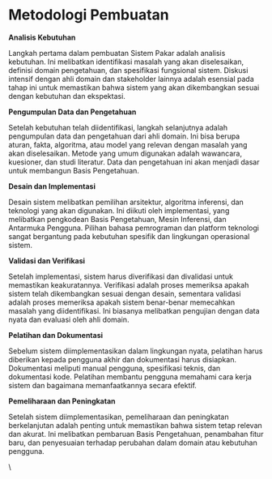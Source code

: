 # Metodologi Pembuatan

**Analisis Kebutuhan**

Langkah pertama dalam pembuatan Sistem Pakar adalah analisis kebutuhan. Ini melibatkan identifikasi masalah yang akan diselesaikan, definisi domain pengetahuan, dan spesifikasi fungsional sistem. Diskusi intensif dengan ahli domain dan stakeholder lainnya adalah esensial pada tahap ini untuk memastikan bahwa sistem yang akan dikembangkan sesuai dengan kebutuhan dan ekspektasi.

**Pengumpulan Data dan Pengetahuan**

Setelah kebutuhan telah diidentifikasi, langkah selanjutnya adalah pengumpulan data dan pengetahuan dari ahli domain. Ini bisa berupa aturan, fakta, algoritma, atau model yang relevan dengan masalah yang akan diselesaikan. Metode yang umum digunakan adalah wawancara, kuesioner, dan studi literatur. Data dan pengetahuan ini akan menjadi dasar untuk membangun Basis Pengetahuan.

**Desain dan Implementasi**

Desain sistem melibatkan pemilihan arsitektur, algoritma inferensi, dan teknologi yang akan digunakan. Ini diikuti oleh implementasi, yang melibatkan pengkodean Basis Pengetahuan, Mesin Inferensi, dan Antarmuka Pengguna. Pilihan bahasa pemrograman dan platform teknologi sangat bergantung pada kebutuhan spesifik dan lingkungan operasional sistem.

**Validasi dan Verifikasi**

Setelah implementasi, sistem harus diverifikasi dan divalidasi untuk memastikan keakuratannya. Verifikasi adalah proses memeriksa apakah sistem telah dikembangkan sesuai dengan desain, sementara validasi adalah proses memeriksa apakah sistem benar-benar memecahkan masalah yang diidentifikasi. Ini biasanya melibatkan pengujian dengan data nyata dan evaluasi oleh ahli domain.

**Pelatihan dan Dokumentasi**

Sebelum sistem diimplementasikan dalam lingkungan nyata, pelatihan harus diberikan kepada pengguna akhir dan dokumentasi harus disiapkan. Dokumentasi meliputi manual pengguna, spesifikasi teknis, dan dokumentasi kode. Pelatihan membantu pengguna memahami cara kerja sistem dan bagaimana memanfaatkannya secara efektif.

**Pemeliharaan dan Peningkatan**

Setelah sistem diimplementasikan, pemeliharaan dan peningkatan berkelanjutan adalah penting untuk memastikan bahwa sistem tetap relevan dan akurat. Ini melibatkan pembaruan Basis Pengetahuan, penambahan fitur baru, dan penyesuaian terhadap perubahan dalam domain atau kebutuhan pengguna.

\
